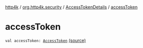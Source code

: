 [http4k](../../index.md) / [org.http4k.security](../index.md) / [AccessTokenDetails](index.md) / [accessToken](./access-token.md)

# accessToken

`val accessToken: `[`AccessToken`](../-access-token/index.md) [(source)](https://github.com/http4k/http4k/blob/master/http4k-security-oauth/src/main/kotlin/org/http4k/security/AccessToken.kt#L12)